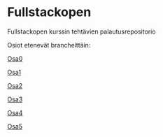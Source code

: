 # Fullstackopen
Fullstackopen kurssin tehtävien palautusrepositorio


Osiot etenevät brancheittäin:

[Osa0](https://github.com/JanneKarki/Fullstackopen/blob/main/osa_0/README.md)

[Osa1](https://github.com/JanneKarki/Fullstackopen/tree/osa1)

[Osa2](https://github.com/JanneKarki/Fullstackopen/tree/osa2)

[Osa3](https://github.com/JanneKarki/Fullstackopen/tree/osa3)

[Osa4](https://github.com/JanneKarki/Fullstackopen/tree/osa4)

[Osa5](https://github.com/JanneKarki/Fullstackopen/tree/osa5)

